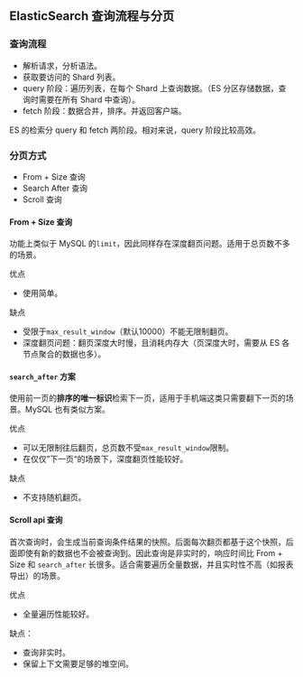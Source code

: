 ## ElasticSearch 查询流程与分页
### 查询流程

- 解析请求，分析语法。
- 获取要访问的 Shard 列表。
- query 阶段：遍历列表，在每个 Shard 上查询数据。（ES 分区存储数据，查询时需要在所有 Shard 中查询）。
- fetch 阶段：数据合并，排序。并返回客户端。

ES 的检索分 query 和 fetch 两阶段。相对来说，query 阶段比较高效。
### 分页方式

- From + Size 查询
- Search After 查询
- Scroll 查询

#### From + Size 查询
功能上类似于 MySQL 的```limit```，因此同样存在深度翻页问题。适用于总页数不多的场景。

优点

- 使用简单。

缺点

- 受限于```max_result_window```（默认10000）不能无限制翻页。
- 深度翻页问题：翻页深度大时慢，且消耗内存大（页深度大时，需要从 ES 各节点聚合的数据也多）。

#### ```search_after``` 方案
使用前一页的**排序的唯一标识**检索下一页，适用于手机端这类只需要翻下一页的场景。MySQL 也有类似方案。

优点

- 可以无限制往后翻页，总页数不受```max_result_window```限制。
- 在仅仅”下一页“的场景下，深度翻页性能较好。

缺点

- 不支持随机翻页。

#### Scroll api 查询
首次查询时，会生成当前查询条件结果的快照。后面每次翻页都基于这个快照，后面即使有新的数据也不会被查询到。因此查询是非实时的，响应时间比 From + Size 和 ```search_after``` 长很多。适合需要遍历全量数据，并且实时性不高（如报表导出）的场景。

优点

- 全量遍历性能较好。

缺点：

- 查询非实时。
- 保留上下文需要足够的堆空间。
